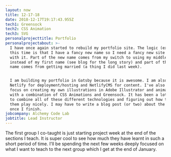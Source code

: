 ```yaml
---
layout: now
title: 12-17-18
date: 2018-12-17T19:17:43.955Z
tech1: Greensock
tech2: CSS Animation
tech3: SVG
personalprojecttitle: Portfolio
personalprojectabout: >-
  I have once again started to rebuild my portfolio site. The logic (excuse)
  this time is that I have a fancy new name so I need a fancy new site to go
  with it. Part of the new name comes from my switch to using my middle name
  instead of my first name (see blog for the long story) and part of the new
  name comes from getting married (a thing I did last week).


  I am building my portfolio in Gatsby because it is awesome. I am also using
  Netlify for deployment/hosting and NetlifyCMS for content. I've also put a big
  focus on creating my own illustrations in Adobe Illustrator and animating them
  with a combination of CSS Animations and Greensock. It has been a lot of fun
  to combine all of these different technologies and figuring out how to make
  them play nicely. I may have to write a blog post (or two) about the process
  once I finish.
jobcompany: Alchemy Code Lab
jobtitle: Lead Instructor
---
```

The first group I co-taught is just starting project week at the end of the sections I teach. It is super cool to see how much they have learnt in such a short period of time. I'll be spending the next few weeks deeply focused on what I want to teach to the next group which I get at the end of January.
